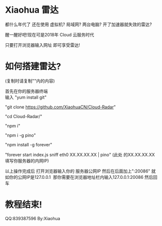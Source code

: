 # Xiaohua 雷达
都什么年代了 还在使用 虚拟机? 局域网? 两台电脑? 开了加速器就失效的雷达?

醒一醒好吧!现在可是2018年 Cloud 云服务时代

只要打开浏览器输入网址 即可享受雷达!

# 如何搭建雷达?
(复制时请复制""内的内容)

首先在你的服务器终端  
输入 "yum install git" 
 
"git clone https://github.com/XiaohuaCN/Cloud-Radar"

"cd Cloud-Radar/"

"npm i"

"npm i -g pino"

"npm install -g forever"

"forever start index.js sniff eth0 XX.XX.XX.XX | pino"
(此处 的XX.XX.XX.XX 填写你服务器的内网IP)

以上操作完成后 打开浏览器输入你的 服务器公网IP 然后在后面加上":20086"
就如你的公网IP是127.0.0.1  那你需要在浏览器地址栏内输入127.0.0.1:20086 然后回车


# 教程结束!
QQ:839387596
By:Xiaohua

